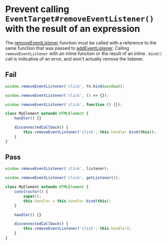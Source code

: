 # Prevent calling `EventTarget#removeEventListener()` with the result of an expression

The [removeEventListener] function must be called with a reference to the same function that was passed to [addEventListener]. Calling `removeEventListener` with an inline function or the result of an inline `.bind()` call is indicative of an error, and won't actually remove the listener.

[removeeventlistener]: https://developer.mozilla.org/en-US/docs/Web/API/EventTarget/removeEventListener
[addeventlistener]: https://developer.mozilla.org/en-US/docs/Web/API/EventTarget/addEventListener

## Fail

```js
window.removeEventListener('click', fn.bind(window));
```

```js
window.removeEventListener('click', () => {});
```

```js
window.removeEventListener('click', function () {});
```

```js
class MyElement extends HTMLElement {
	handler() {}

	disconnectedCallback() {
		this.removeEventListener('click', this.handler.bind(this));
	}
}
```

## Pass

```js
window.removeEventListener('click', listener);
```

```js
window.removeEventListener('click', getListener());
```

```js
class MyElement extends HTMLElement {
	constructor() {
		super();
		this.handler = this.handler.bind(this);
	}

	handler() {}

	disconnectedCallback() {
		this.removeEventListener('click', this.handler);
	}
}
```
